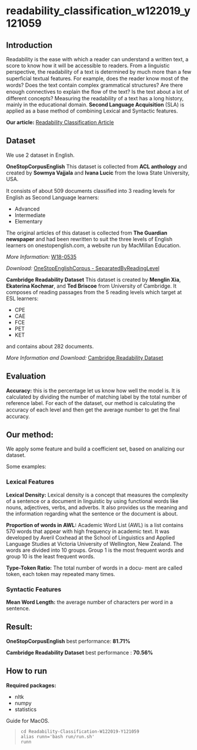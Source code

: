 

# readability_classification_w122019_y121059

## Introduction
Readability is the ease with which a reader can understand a written text, a score to know how it will be accessible to readers. From a linguistic perspective, the readability of a text is determined by much more than a few superﬁcial textual features. For example, does the reader know most of the words? Does the text contain complex grammatical structures? Are there enough connectives to explain the ﬂow of the text? Is the text about a lot of different concepts? Measuring the readability of a text has a long history, mainly in the educational domain. **Second Language Acquisition** (SLA) is applied as a base method of combining Lexical and Syntactic features.

**Our article:** [Readability Classification Article](https://drive.google.com/file/d/1UYDdkFRwR78mA-8V6tAhdzRXPAHsffOb/view)

## Dataset

We use 2 dataset in English.

**OneStopCorpusEnglish**
This dataset is collected from **ACL anthology** and created by **Sowmya Vajjala** and **Ivana Lucic** from the Iowa State University, USA.

It consists of about 509 documents classiﬁed into 3 reading levels for English as Second Language learners: 

 - Advanced
 - Intermediate
 - Elementary


The original articles of this dataset is collected from **The Guardian newspaper** and had been rewritten to suit the three levels of English learners on onestopenglish.com, a website run by MacMillan Education.

*More Information:* [W18-0535](https://www.aclweb.org/anthology/W18-0535/)

*Download:* [OneStopEnglishCorpus - SeparatedByReadingLevel](https://github.com/nishkalavallabhi/OneStopEnglishCorpus/tree/master/Texts-SeparatedByReadingLevel)

**Cambridge Readability Dataset**
This dataset is created by **Menglin Xia**, **Ekaterina Kochmar**, and **Ted Briscoe** from University of Cambridge.
It composes of reading passages from the 5 reading levels which target at ESL learners: 

  - CPE
 - CAE
 - FCE
 - PET
-  KET

and contains about 282 documents.

*More Information and Download:* [Cambridge Readability Dataset](https://ilexir.co.uk/datasets/index.html)

## Evaluation

**Accuracy:** this is the percentage let us know how well the model is. It is calculated by dividing the number of matching label by the total number of reference label. For each of the dataset, our method is calculating the accuracy of each level and then get the average number to get the ﬁnal accuracy. 

## Our method:
We apply some feature and build a coefficient set, based on analizing our dataset.

Some examples:

### Lexical Features

**Lexical Density:** Lexical density is a concept that measures
the complexity of a sentence or a document in linguistic
by using functional words like nouns, adjectives, verbs, and
adverbs. It also provides us the meaning and the information
regarding what the sentence or the document is about.

**Proportion of words in AWL:** Academic Word List (AWL)
is a list contains 570 words that appear with high frequency
in academic text. It was developed by Averil Coxhead at the School of Linguistics and Applied Language Studies at
Victoria University of Wellington, New Zealand. The words
are divided into 10 groups. Group 1 is the most frequent words
and group 10 is the least frequent words.

**Type-Token Ratio:** The total number of words in a docu-
ment are called token, each token may repeated many times.

### Syntactic Features

**Mean Word Length:** the average number of characters per
word in a sentence.


## Result:
**OneStopCorpusEnglish** best performance: **81.71%**

**Cambridge Readability Dataset** best performance : **70.56%**

## How to run
**Required packages:**

 - nltk
 - numpy
 - statistics


Guide for MacOS.
> `cd Readability-Classification-W122019-Y121059`<br/>
> `alias runn='bash run/run.sh'`<br/>
> `runn`


